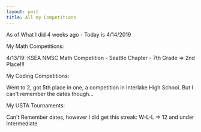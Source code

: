 ```yaml
---
layout: post
title: All my Competitions
---
```


As of What I did 4 weeks ago - Today is 4/14/2019

My Math Competitions:

  4/13/19: KSEA NMSC Math Competition - Seattle Chapter - 7th Grade => 2nd Place!!!
  
My Coding Competitions:

  Went to 2, got 5th place in one, a competition in Interlake High School. But I can't remember the dates though...

My USTA Tournaments:

  Can't Remember dates, however I did get this streak: W-L-L => 12 and under Intermediate
  
 
 

